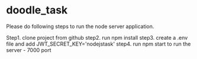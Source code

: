 # doodle_task

Please do following steps to run the node server application.

Step1. clone project from github
step2. run npm install
step3. create a .env file and add JWT_SECRET_KEY='nodejstask'
step4. run npm start to run the server - 7000 port
